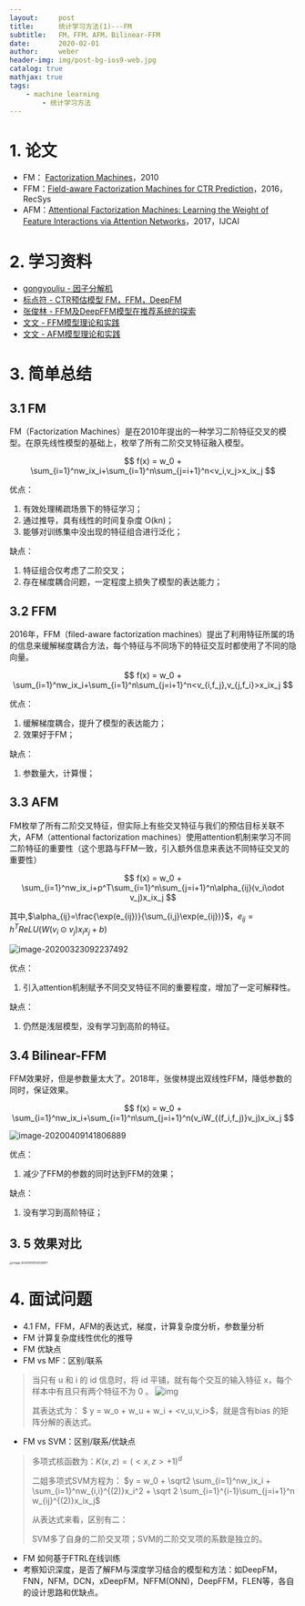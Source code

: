 ```yaml
---
layout:     post
title:      统计学习方法(1)---FM
subtitle:   FM，FFM，AFM，Bilinear-FFM
date:       2020-02-01
author:     weber
header-img: img/post-bg-ios9-web.jpg
catalog: true
mathjax: true
tags:
    - machine learning
		- 统计学习方法
---
```


# 1. 论文

- FM： [Factorization Machines](https://www.csie.ntu.edu.tw/~b97053/paper/Rendle2010FM.pdf)，2010
- FFM：[Field-aware Factorization Machines for CTR Prediction](https://www.csie.ntu.edu.tw/~cjlin/papers/ffm.pdf)，2016，RecSys
- AFM：[Attentional Factorization Machines: Learning the Weight of Feature Interactions via Attention Networks](https://arxiv.org/pdf/1708.04617.pdf)，2017，IJCAI

# 2. 学习资料

- [gongyouliu - 因子分解机](https://mp.weixin.qq.com/s/SlflfdqSIZGR59ch50DIAA)
- [标点符 - CTR预估模型 FM，FFM，DeepFM](https://www.biaodianfu.com/ctr-fm-ffm-deepfm.html)
- [张俊林 - FFM及DeepFFM模型在推荐系统的探索](https://zhuanlan.zhihu.com/p/67795161)
- [文文 - FFM模型理论和实践](https://www.jianshu.com/p/781cde3d5f3d)
- [文文 - AFM模型理论和实践](https://www.jianshu.com/p/83d3b2a1e55d)

# 3. 简单总结

## 3.1 FM

FM（Factorization Machines）是在2010年提出的一种学习二阶特征交叉的模型。在原先线性模型的基础上，枚举了所有二阶交叉特征融入模型。

$$
f(x) = w_0 + \sum_{i=1}^nw_ix_i+\sum_{i=1}^n\sum_{j=i+1}^n<v_i,v_j>x_ix_j
$$

优点：
1. 有效处理稀疏场景下的特征学习；
2. 通过推导，具有线性的时间复杂度 O(kn)；
3. 能够对训练集中没出现的特征组合进行泛化；

缺点：
1. 特征组合仅考虑了二阶交叉；
2. 存在梯度耦合问题，一定程度上损失了模型的表达能力；

## 3.2 FFM

2016年，FFM（filed-aware factorization machines）提出了利用特征所属的场的信息来缓解梯度耦合方法，每个特征与不同场下的特征交互时都使用了不同的隐向量。

$$
f(x) = w_0 + \sum_{i=1}^nw_ix_i+\sum_{i=1}^n\sum_{j=i+1}^n<v_{i,f_j},v_{j,f_i}>x_ix_j
$$

优点：

1. 缓解梯度耦合，提升了模型的表达能力；
2. 效果好于FM；

缺点：

1. 参数量大，计算慢；

## 3.3 AFM

FM枚举了所有二阶交叉特征，但实际上有些交叉特征与我们的预估目标关联不大，AFM（attentional factorization machines）使用attention机制来学习不同二阶特征的重要性（这个思路与FFM一致，引入额外信息来表达不同特征交叉的重要性）

$$
f(x) = w_0 + \sum_{i=1}^nw_ix_i+p^T\sum_{i=1}^n\sum_{j=i+1}^n\alpha_{ij}(v_i\odot v_j)x_ix_j
$$

其中,$\alpha_{ij}=\frac{\exp(e_{ij})}{\sum_{i,j}\exp(e_{ij})}$，$e_{ij}=h^TReLU(W(v_i \odot v_j )x_ix_j + b)$

![image-20200323092237492](https://tva1.sinaimg.cn/large/00831rSTgy1gd3lngwi3mj31e60kate7.jpg)

优点：
1. 引入attention机制赋予不同交叉特征不同的重要程度，增加了一定可解释性。

缺点：
1. 仍然是浅层模型，没有学习到高阶的特征。

## 3.4 Bilinear-FFM

FFM效果好，但是参数量太大了。2018年，张俊林提出双线性FFM，降低参数的同时，保证效果。

$$
f(x) = w_0 + \sum_{i=1}^nw_ix_i+\sum_{i=1}^n\sum_{j=i+1}^n(v_iW_{(f_i,f_j)}v_j)x_ix_j
$$

![image-20200409141806889](https://tva1.sinaimg.cn/large/00831rSTly1gdnhq1u7p6j316g0j8tow.jpg)

优点：
1. 减少了FFM的参数的同时达到FFM的效果；

缺点：
1. 没有学习到高阶特征；

## 3. 5 效果对比

<img src="https://tva1.sinaimg.cn/large/00831rSTgy1gdnhy39c4aj319a0u0tf1.jpg" alt="image-20200409142539917" style="zoom: 33%;" />

# 4. 面试问题

- 4.1 FM，FFM，AFM的表达式，梯度，计算复杂度分析，参数量分析
- FM 计算复杂度线性优化的推导
- FM 优缺点
- FM vs MF：区别/联系

> 当只有 u 和 i 的 id 信息时，将 id 平铺，就有每个交互的输入特征 x，每个样本中有且只有两个特征不为 0 。
> ![img](https://tva1.sinaimg.cn/large/00831rSTly1gdnne2emlqj30qs03mglk.jpg)
>
> 其表达式为： $ y = w_o + w_u + w_i + <v_u,v_i>$，就是含有bias 的矩阵分解的表达式。

- FM vs SVM：区别/联系/优缺点

> 多项式核函数为：$K(x,z) = (<x,z>+1)^d$
>
> 二姐多项式SVM方程为： $y = w_0 + \sqrt2 \sum_{i=1}^nw_ix_i + \sum_{i=1}^nw_{i,i}^{(2)}x_i^2 + \sqrt 2 \sum_{i=1}^{i-1}\sum_{j=i+1}^n w_{ij}^{(2)}x_ix_j$
>
> 从表达式来看，区别有二：
>
> SVM多了自身的二阶交叉项；SVM的二阶交叉项的系数是独立的。

- FM 如何基于FTRL在线训练
- 考察知识深度，是否了解FM与深度学习结合的模型和方法：如DeepFM，FNN，NFM，DCN，xDeepFM，NFFM(ONN)，DeepFFM，FLEN等，各自的设计思路和优缺点。


